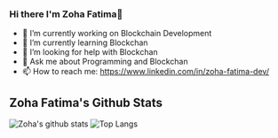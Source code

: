 ### Hi there I'm Zoha Fatima👋

- 🔭 I’m currently working on Blockchain Development
- 🌱 I’m currently learning Blockchan
- 🤔 I’m looking for help with Blockchan
- 💬 Ask me about Programming and Blockchan
- 📫 How to reach me: https://www.linkedin.com/in/zoha-fatima-dev/

## Zoha Fatima's Github Stats

<span> ![Zoha's github stats](https://github-readme-stats.vercel.app/api?username=zohafatimadev&theme=tokyonight&show_icons=true&count_private=true) </span>
<span> ![Top Langs](https://github-readme-stats.vercel.app/api/top-langs/?username=zohafatimadev&theme=tokyonight)</span>
